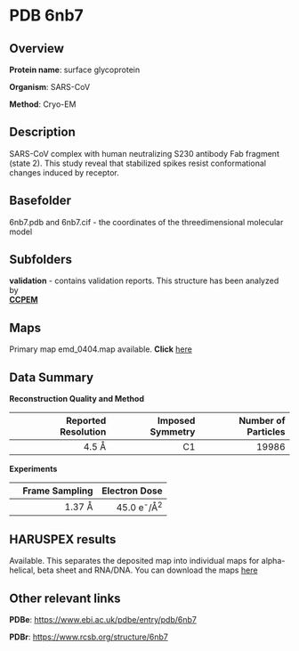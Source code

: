 # PDB 6nb7

## Overview

**Protein name**: surface glycoprotein

**Organism**: SARS-CoV

**Method**: Cryo-EM

## Description

SARS-CoV complex with human neutralizing S230 antibody Fab fragment (state 2). This study reveal that stabilized spikes resist conformational changes induced by receptor.

## Basefolder

6nb7.pdb and 6nb7.cif - the coordinates of the threedimensional molecular model

## Subfolders





**validation** - contains validation reports. This structure has been analyzed by <br>     [**CCPEM**](https://github.com/thorn-lab/coronavirus_structural_task_force/tree/master/pdb/surface_glycoprotein/SARS-CoV/6nb7/validation/ccpem-validation)



## Maps

Primary map emd_0404.map available. **Click** [here](http://ftp.wwpdb.org/pub/emdb/structures/EMD-0404/map/) 

## Data Summary
**Reconstruction Quality and Method**

|   | Reported Resolution | Imposed Symmetry | Number of Particles |
|---|-------------:|----------------:|--------------:|
|   |4.5 Å|C1|19986|

**Experiments**

|   | Frame Sampling | Electron Dose |
|---|-------------:|----------------:|
|   |1.37 Å|45.0 e<sup>-</sup>/Å<sup>2</sup>|

## HARUSPEX results

Available. This separates the deposited map into individual maps for alpha-helical, beta sheet and RNA/DNA. You can download the maps [here](https://zenodo.org/record/3820139)

## Other relevant links 
**PDBe**:  https://www.ebi.ac.uk/pdbe/entry/pdb/6nb7
 
**PDBr**: https://www.rcsb.org/structure/6nb7 

